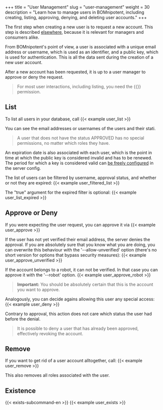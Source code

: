 +++
title = "User Management"
slug = "user-management"
weight = 30
description = "Learn how to manage users in BOMnipotent, including creating, listing, approving, denying, and deleting user accounts."
+++

The first step when creating a new user is to request a new account. This step is described [elsewhere](/client/basics/account-creation/), because it is relevant for managers and consumers alike.

From BOMnipotent's point of view, a user is associated with a unique email address or username, which is used as an identifier, and a public key, which is used for authentication. This is all the data sent during the creation of a new user account.

After a new account has been requested, it is up to a user manager to approve or deny the request.

> For most user interactions, including listing, you need the {{<user-management-en>}} permission.

## List

To list all users in your database, call
{{< example user_list >}}

You can see the email addresses or usernames of the users and their stati. 

> A user that does not have the status APPROVED has no special permissions, no matter which roles they have.

An expiration date is also associated with each user, which is the point in time at which the public key is considered invalid and has to be renewed. The period for which a key is considered valid can [be freely configured](/server/configuration/optional/user-expiration-period/) in the server config.

The list of users can be filtered by username, approval status, and whether or not they are expired:
{{< example user_filtered_list >}}

The "true" argument for the expired filter is optional:
{{< example user_list_expired >}}

## Approve or Deny

If you were expecting the user request, you can approve it via
{{< example user_approve >}}

If the user has not yet verified their email address, the server denies the approval. If you are absolutely sure that you know what you are doing, you can overwrite this behaviour with the '--allow-unverified' option (there's no short version for options that bypass security measures):
{{< example user_approve_unverified >}}

If the account belongs to a robot, it can not be verified. In that case you can approve it with the '--robot' option.
{{< example user_approve_robot >}}

> **Important:** You should be absolutely certain that this is the account you want to approve.

Analogously, you can decide agains allowing this user any special access:
{{< example user_deny >}}

Contrary to approval, this action does not care which status the user had before the denial.

> It is possible to deny a user that has already been approved, effectively revoking the account.

## Remove

If you want to get rid of a user account alltogether, call:
{{< example user_remove >}}

This also removes all roles associated with the user.

## Existence

{{< exists-subcommand-en >}}
{{< example user_exists >}}
